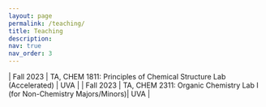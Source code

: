 ```yaml
---
layout: page
permalink: /teaching/
title: Teaching
description:
nav: true
nav_order: 3
---
```


<style>
.tablelines table, .tablelines td, .tablelines th {
        border: 1px solid black;
        }
</style>



| Fall 2023 | TA, CHEM 1811: Principles of Chemical Structure Lab (Accelerated) | UVA |
| Fall 2023 | TA, CHEM 2311: Organic Chemistry Lab I (for Non-Chemistry Majors/Minors)| UVA |
